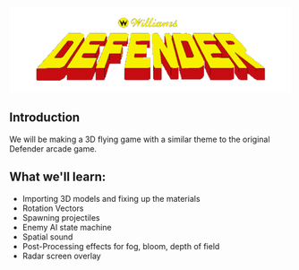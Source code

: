 ![Defender](docs/DefenderArcadeLogo.png)

## Introduction
We will be making a 3D flying game with a similar theme to the original Defender arcade game.

## What we'll learn:
* Importing 3D models and fixing up the materials
* Rotation Vectors
* Spawning projectiles
* Enemy AI state machine
* Spatial sound
* Post-Processing effects for fog, bloom, depth of field
* Radar screen overlay

